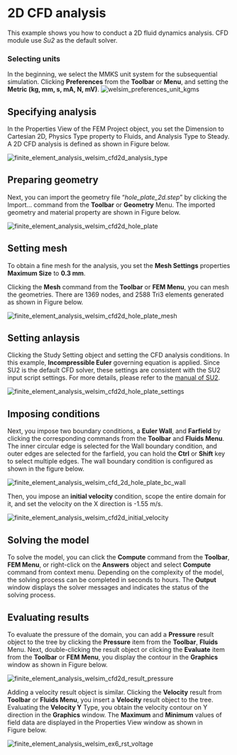 # 2D CFD analysis
This example shows you how to conduct a 2D fluid dynamics analysis. CFD module use *Su2* as the default solver. 

### Selecting units
In the beginning, we select the MMKS unit system for the subsequential simulation. Clicking **Preferences** from the **Toolbar** or **Menu**, and setting the **Metric (kg, mm, s, mA, N, mV)**.
![welsim_preferences_unit_kgms](../../../img/3_guide/welsim_preferences_unit_mmks.png "Selecting MMKS unit system from the preferences.")


## Specifying analysis 
In the Properties View of the FEM Project object, you set the Dimension to Cartesian 2D, Physics Type property to Fluids, and Analysis Type to Steady. A 2D CFD analysis is defined as shown in Figure below.

![finite_element_analysis_welsim_cfd2d_analysis_type](../../../img/3_guide/welsim_cfd_2d_project.png "Defining a CFD 2D analysis at the Properties View of FEM Project object.")


## Preparing geometry
Next, you can import the geometry file “*hole_plate_2d.step*” by clicking the Import... command from the **Toolbar** or **Geometry** Menu. The imported geometry and material property are shown in Figure below.

![finite_element_analysis_welsim_cfd2d_hole_plate](../../../img/3_guide/welsim_cfd_2d_hole_plate.png "Import a geometry and assign Aluminum material to the sole part.")


## Setting mesh
To obtain a fine mesh for the analysis, you set the **Mesh Settings** properties **Maximum Size** to **0.3 mm**.

Clicking the **Mesh** command from the **Toolbar** or **FEM Menu**, you can mesh the geometries. There are 1369 nodes, and 2588 Tri3 elements generated as shown in Figure below.

![finite_element_analysis_welsim_cfd2d_hole_plate_mesh](../../../img/3_guide/welsim_cfd_2d_hole_plate_mesh.png "The Properties View for the Mesh object. The generated mesh is consist of 1369 nodes, and 2588 Tri3 elements.")

## Setting anlaysis
Clicking the Study Setting object and setting the CFD analysis conditions. In this example, **Incompressible Euler** governing equation is applied. Since SU2 is the default CFD solver, these settings are consistent with the SU2 input script settings. For more details, please refer to the [manual of SU2](https://su2code.github.io/docs_v7/home).

![finite_element_analysis_welsim_cfd2d_hole_plate_settings](../../../img/3_guide/welsim_cfd_2d_hole_plate_settings.png "The Properties View for the Study Settings object.")


## Imposing conditions
Next, you impose two boundary conditions, a **Euler Wall**, and **Farfield** by clicking the corresponding commands from the **Toolbar** and **Fluids Menu**. The inner circular edge is selected for the Wall boundary condition, and outer edges are selected for the farfield, you can hold the **Ctrl** or **Shift** key to select multiple edges. The wall boundary condition is configured as shown in the figure below.

![finite_element_analysis_welsim_cfd_2d_hole_plate_bc_wall](../../../img/3_guide/welsim_cfd_2d_hole_plate_bc_wall.png "Imposing a Euler Wall boundary condition on inner edge.")


Then, you impose an **initial velocity** condition, scope the entire domain for it, and set the velocity on the X direction is -1.55 m/s.

![finite_element_analysis_welsim_cfd2d_initial_velocity](../../../img/3_guide/welsim_cfd_2d_hole_plate_initial_velocity.png "Imposing an initial velocity condition on the entire domain.")


## Solving the model
To solve the model, you can click the **Compute** command from the **Toolbar**, **FEM Menu**, or right-click on the **Answers** object and select **Compute** command from context menu. Depending on the complexity of the model, the solving process can be completed in seconds to hours. The **Output** window displays the solver messages and indicates the status of the solving process. 


## Evaluating results
To evaluate the pressure of the domain, you can add a **Pressure** result object to the tree by clicking the **Pressure** item from the **Toolbar**, **Fluids** Menu. Next, double-clicking the result object or clicking the **Evaluate** item from the **Toolbar** or **FEM Menu**, you display the contour in the **Graphics** window as shown in Figure below.

![finite_element_analysis_welsim_cfd2d_result_pressure](../../../img/3_guide/welsim_cfd_2d_hole_plate_result_pressure.png "Evaluating and displaying the voltage of the body subjected to the given conditions.")

Adding a velocity result object is similar. Clicking the **Velocity** result from **Toolbar** or **Fluids Menu**, you insert a **Velocity** result object to the tree. Evaluating the **Velocity Y** Type, you obtain the velocity contour on Y direction in the **Graphics** window. The **Maximum** and **Minimum** values of field data are displayed in the Properties View window as shown in Figure below.

![finite_element_analysis_welsim_ex6_rst_voltage](../../../img/3_guide/welsim_cfd_2d_hole_plate_result_vy.png "Evaluating and displaying the total Electric Field result of the part subjected to the given conditions.")


